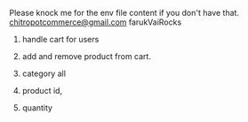 Please knock me for the env file content if you don't have that.
<chitropotcommerce@gmail.com>
farukVaiRocks

<!-- todo -->

1. handle cart for users
2. add and remove product from cart.
3. category all

4. product id,
5. quantity
